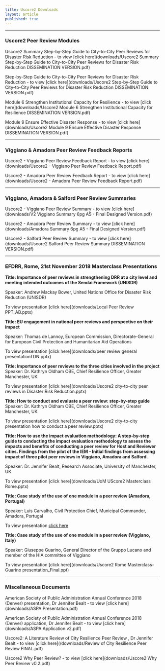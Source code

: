 ```yaml
---
title: Uscore2 Downloads
layout: article
published: true
---
```

-------------------------------------------------------------------------------------------------------------

### Uscore2 Peer Review Modules

Uscore2 Summary Step-by-Step Guide to City-to-City Peer Reviews for Disaster Risk Reduction - to view [click here](downloads/Uscore2 Summary Step-by-Step Guide to City-to-City Peer Reviews for Disaster Risk Reduction DISSEMINATION VERSION.pdf)

Step-by-Step Guide to City-to-City Peer Reviews for Disaster Risk Reduction - to view [click here](downloads/Uscore2 Step-by-Step Guide to City-to-City Peer Reviews for Disaster Risk Reduction DISSEMINATION VERSION.pdf)

Module 6 Strengthen Institutional Capacity for Resilience - to view [click here](downloads/Uscore2 Module 6 Strengthen Institutional Capacity for Resilience DISSEMINATION VERSION.pdf)

Module 9 Ensure Effective Disaster Response - to view [click here](downloads/Uscore2 Module 9 Ensure Effective Disaster Response DISSEMINATION VERSION.pdf)

-------------------------------------------------------------------------------------------------------------

### Viggiano & Amadora Peer Review Feedback Reports

Uscore2 - Viggiano Peer Review Feedback Report - to view [click here](downloads/Uscore2 - Viggiano Peer Review Feedback Report.pdf)

Uscore2 - Amadora Peer Review Feedback Report - to view [click here](downloads/Uscore2 - Amadora Peer Review Feedback Report.pdf)

-------------------------------------------------------------------------------------------------------------

### Viggiano, Amadora & Salford Peer Review Summaries

Uscore2 - Viggiano Peer Review Summary - to view [click here](downloads/V2 Viggiano Summary 6pg A5 - Final Designed Version.pdf)

Uscore2 - Amadora Peer Review Summary - to view [click here](downloads/Amadora Summary 6pg A5 - Final Designed Version.pdf)

Uscore2 - Salford Peer Review Summary - to view [click here](downloads/Uscore2 Salford Peer Review Summary DISSEMINATION VERSION.pdf)

-------------------------------------------------------------------------------------------------------------

### EFDRR, Rome, 21st November 2018 Masterclass Presentations

**Title: Importance of peer reviews in strengthening DRR at a city level and meeting intended outcomes of the Sendai Framework (UNISDR)**

Speaker: Andrew Mackay Bower, United Nations Office for Disaster Risk Reduction (UNISDR)

To view presentation [click here](downloads/Local Peer Review PPT_AB.pptx)

**Title: EU engagement in national peer reviews and perspective on their impact**

Speaker: Thomas de Lannoy, European Commission, Directorate-General for European Civil Protection and Humanitarian Aid Operations	

To view presentation [click here](downloads/peer review general presentationTDN.pptx)

**Title: Importance of peer reviews to the three cities involved in the project**
Speaker: Dr. Kathryn Oldham OBE, Chief Resilience Officer, Greater Manchester, UK	

To view presentation [click here](downloads/Uscore2 city-to-city peer reviews in Disaster Risk Reduction.pptx)

**Title: How to conduct and evaluate a peer review: step-by-step guide**
Speaker: Dr. Kathryn Oldham OBE, Chief Resilience Officer, Greater Manchester, UK

To view presentation [click here](downloads/Uscore2 city-to-city presentation how to conduct a peer review.pptx)

**Title: How to use the impact evaluation methodology: A step-by-step guide to conducting the impact evaluation methodology to assess the impacts and benefits of conducting a peer review for Host and Reviewer cities. Findings from the pilot of the IEM - Initial findings from assessing impact of three pilot peer reviews in Viggiano, Amadora and Salford.**

Speaker: Dr. Jennifer Bealt, Research Associate, University of Manchester, UK

To view presentation [click here](downloads/UoM UScore2 Masterclass Rome.pptx)

**Title: Case study of the use of one module in a peer review (Amadora, Portugal)**

Speaker: Luis Carvalho, Civil Protection Chief, Municipal Commander, Amadora, Portugal

To view presentation [click here](downloads/Masterclass_Amadora.pptx)

**Title: Case study of the use of one module in a peer review (Viggiano, Italy)**

Speaker: Giuseppe Guarino, General Director of the Gruppo Lucano and member of the HIA committee of Viggiano

To view presentation [click here](downloads/Uscore2 Rome Masterclass-Guarino presentation_Final.ppt)


-------------------------------------------------------------------------------------------------------------

### Miscellaneous Documents

American Society of Public Administration Annual Conference 2018 (Denver) presentation, Dr Jennifer Bealt - to view [click here](downloads/ASPA Presentation.pdf)

American Society of Public Administration Annual Conference 2018 (Denver) application, Dr Jennifer Bealt - to view [click here](downloads/ASPA Application v2.pdf)

Uscore2: A Literature Review of City Resilience Peer Review , Dr Jennifer Bealt - to view [click here](/downloads/Review of City Resilience Peer Review FINAL.pdf)

Uscore2 Why Peer Review? - to view [click here](downloads/Uscore2 Why Peer Review v0.2.pdf)
